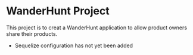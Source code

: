# WanderHunt Project

This project is to creat a WanderHunt application to allow product owners share their products.
* Sequelize configuration has not yet been added

